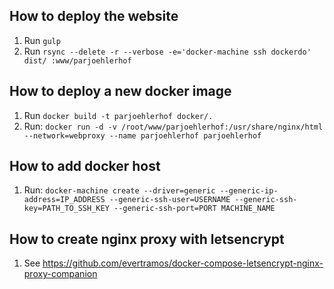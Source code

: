 ## How to deploy the website

1) Run `gulp`
2) Run `rsync --delete -r --verbose -e='docker-machine ssh dockerdo' dist/ :www/parjoehlerhof`

## How to deploy a new docker image

1) Run `docker build -t parjoehlerhof docker/.`
2) Run: `docker run -d -v /root/www/parjoehlerhof:/usr/share/nginx/html --network=webproxy --name parjoehlerhof parjoehlerhof`

## How to add docker host

1) Run:
`docker-machine create --driver=generic --generic-ip-address=IP_ADDRESS --generic-ssh-user=USERNAME --generic-ssh-key=PATH_TO_SSH_KEY --generic-ssh-port=PORT MACHINE_NAME`

## How to create nginx proxy with letsencrypt

1) See https://github.com/evertramos/docker-compose-letsencrypt-nginx-proxy-companion
